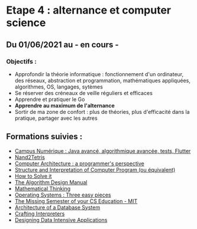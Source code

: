 # Etape 4 : alternance et computer science

## Du 01/06/2021 au - en cours -

### Objectifs :

- Approfondir la théorie informatique : fonctionnement d'un ordinateur, des réseaux, abstraction et programmation, mathématiques appliquées, algorithmes, OS, langages, sytèmes
- Se réserver des créneaux de veille réguliers et efficaces
- Apprendre et pratiquer le Go
- **Apprendre au maximum de l'alternance**
- Sortir de ma zone de confort : plus de théories, plus d'efficacité dans la pratique, partager avec les autres

## Formations suivies :

- [Campus Numérique : Java avancé, algorithmique avancée, tests, Flutter](https://le-campus-numerique.fr/)
- [Nand2Tetris](https://www.nand2tetris.org/)
- [Computer Architecture : a programmer's perspective](https://www.amazon.fr/Computer-Systems-Programmers-Perspective-Global/dp/1292101768)
- [Structure and Interpretation of Computer Program (ou équivalent)](https://mitpress.mit.edu/sites/default/files/sicp/full-text/book/book.html)
- [How to Solve it](https://www.amazon.fr/How-Solve-Aspect-Mathematical-Method/dp/0140124993)
- [The Algorithm Design Manual](https://www.amazon.fr/Algorithm-Design-Manual-Steven-Skiena/dp/1849967202)
- [Mathematical Thinking](https://www.coursera.org/learn/mathematical-thinking)
- [Operating Systems : Three easy pieces](https://pages.cs.wisc.edu/~remzi/OSTEP/)
- [The Missing Semester of your CS Education - MIT](https://missing.csail.mit.edu/)
- [Architecture of a Database System](https://dsf.berkeley.edu/papers/fntdb07-architecture.pdf)
- [Crafting Interpreters](https://craftinginterpreters.com/)
- [Designing Data Intensive Applications](https://www.amazon.fr/Designing-Data-Intensive-Applications-Martin-Kleppmann/dp/1449373321)
